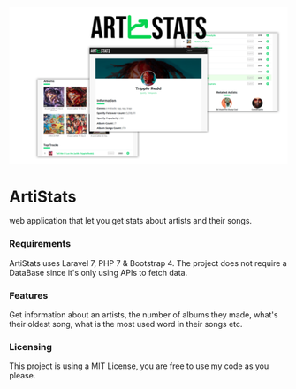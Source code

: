 ![Preview of ArtiStats](https://github.com/gabrielgrenier/ArtiStats/blob/master/screenshots/previewSiteGit.png)

# ArtiStats
web application that let you get stats about artists and their songs.

### Requirements
ArtiStats uses Laravel 7, PHP 7 & Bootstrap 4. The project does not require a DataBase since it's only using APIs to fetch data.

### Features
Get information about an artists, the number of albums they made, what's their oldest song, what is the most used word in their songs etc.

### Licensing
This project is using a MIT License, you are free to use my code as you please.
